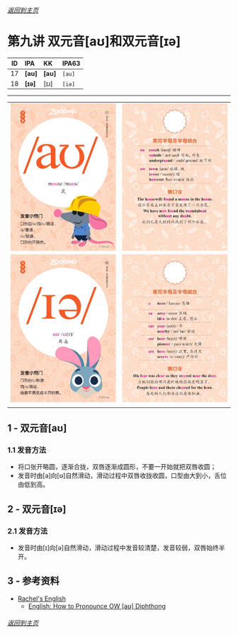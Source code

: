 ###### [返回到主页](README.md)

# 第九讲 双元音[aʊ]和双元音[ɪə]

|   ID|IPA     |KK     |IPA63 |
|:---:|:-------|:------|:-----|
|   17|**[aʊ]**|**[aʊ]**|`[au]`|
|   18|**[ɪə]**|[ɪɹ]    |`[iə]`|
-------------------------------------------------------------------------------
|||
|:--------------------------:|:--------------------------:|
|![17A](images/ipa88/17A.jpg)|![17B](images/ipa88/17B.jpg)|
|![18A](images/ipa88/18A.jpg)|![18B](images/ipa88/18B.jpg)|
|||


## 1 - 双元音[aʊ]

### 1.1 发音方法
* 将口张开略圆，逐渐合拢，双唇逐渐成圆形，不要一开始就把双唇收圆；
* 发音时由[a]向[ʊ]自然滑动，滑动过程中双唇收拢收圆，口型由大到小，舌位由低到高。


## 2 - 双元音[ɪə]

### 2.1 发音方法
* 发音时由[ɪ]向[ə]自然滑动，滑动过程中发音较清楚，发音较弱，双唇始终半开。


## 3 - 参考资料
* [Rachel's English][C01]
  * [English: How to Pronounce OW [aʊ] Diphthong][C02]

[C01]: https://rachelsenglish.com/
[C02]: https://rachelsenglish.com/english-pronounce-ow-diphthong/ 

###### [返回到主页](README.md)
